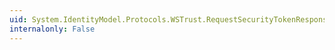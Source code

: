 ```yaml
---
uid: System.IdentityModel.Protocols.WSTrust.RequestSecurityTokenResponse.RequestedAttachedReference
internalonly: False
---
```

